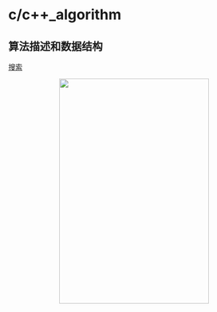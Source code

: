 c/c++_algorithm
====
算法描述和数据结构
---- 
[搜索](https://www.google.com.hk/)
<div align=center><img src="https://timgsa.baidu.com/timg?image&quality=80&size=b9999_10000&sec=1571913986766&di=dd40ebe120dbd02c10a236d5231c00d7&imgtype=0&src=http%3A%2F%2Fb-ssl.duitang.com%2Fuploads%2Fitem%2F201806%2F08%2F20180608105727_ecqko.thumb.700_0.jpg" width="300" height="450" /></div>

